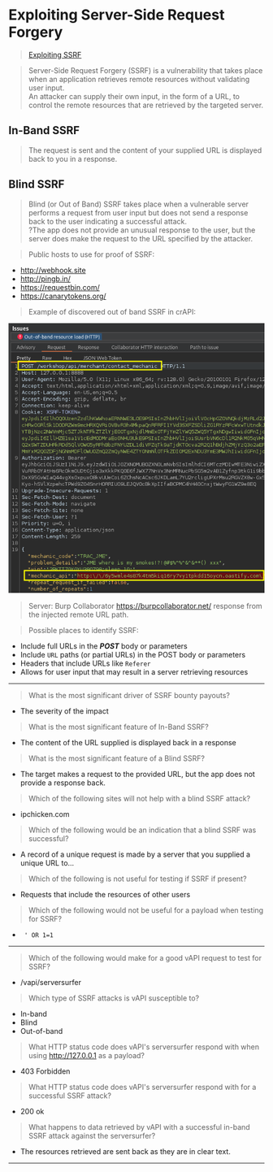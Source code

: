 # Exploiting Server-Side Request Forgery  

>[Exploiting SSRF](https://university.apisec.ai/products/api-penetration-testing/categories/2150259072/posts/2158923076)  

>Server-Side Request Forgery (SSRF) is a vulnerability that takes place when an application retrieves remote resources without validating user input.  
>An attacker can supply their own input, in the form of a URL, to control the remote resources that are retrieved by the targeted server.  

## In-Band SSRF  

>The request is sent and the content of your supplied URL is displayed back to you in a response.  


## Blind SSRF  

>Blind (or Out of Band) SSRF takes place when a vulnerable server performs a request from user input but does not send a response back to the user indicating a successful attack.  
?The app does not provide an unusual response to the user, but the server does make the request to the URL specified by the attacker.  

>Public hosts to use for proof of SSRF:

* http://webhook.site
* http://pingb.in/  
* https://requestbin.com/ 
* https://canarytokens.org/  

>Example of discovered out of band SSRF in crAPI:  

![crapi-out-of-band-resource-load-ssrf.png](/images/crapi-out-of-band-resource-load-ssrf.png)  

>Server: Burp Collaborator https://burpcollaborator.net/ response from the injected remote URL path.  

>Possible places to identify SSRF:  

* Include full URLs in the ***POST*** body or parameters
* Include `URL` paths (or partial URLs) in the POST body or parameters
* Headers that include URLs like `Referer`  
* Allows for user input that may result in a server retrieving resources  

----  

>What is the most significant driver of SSRF bounty payouts?  

* The severity of the impact  

>What is the most significant feature of In-Band SSRF?  

* The content of the URL supplied is displayed back in a response  

>What is the most significant feature of a Blind SSRF?  

* The target makes a request to the provided URL, but the app does not provide a response back.  

>Which of the following sites will not help with a blind SSRF attack?  

* ipchicken.com  

>Which of the following would be an indication that a blind SSRF was successful?  

* A record of a unique request is made by a server that you supplied a unique URL to...  

>Which of the following is not useful for testing if SSRF if present?  

* Requests that include the resources of other users  

>Which of the following would not be useful for a payload when testing for SSRF?  

* ``` ' OR 1=1```  

----  

>Which of the following would make for a good vAPI request to test for SSRF?  

* /vapi/serversurfer

>Which type of SSRF attacks is vAPI susceptible to?  

* In-band
* Blind
* Out-of-band

>What HTTP status code does vAPI's serversurfer respond with when using http://127.0.0.1 as a payload?  

* 403 Forbidden  

>What HTTP status code does vAPI's serversurfer respond with for a successful SSRF attack?  

* 200 ok  

>What happens to data retrieved by vAPI with a successful in-band SSRF attack against the serversurfer?  

* The resources retrieved are sent back as they are in clear text.  

----  
